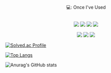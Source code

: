 <div align="center">
  💻: Once I've Used  
</div>


 <br/>
<p align="center">
<img src="https://img.shields.io/badge/R-276DC3?style=for-the-badge&logo=R&logoColor=white">
<img src="https://img.shields.io/badge/Python-3776AB?style=for-the-badge&logo=Python&logoColor=white">
<img src="https://img.shields.io/badge/MySQL-4479A1?style=for-the-badge&logo=MySQL&logoColor=white">
<img src="https://img.shields.io/badge/Tableau-E97627?style=for-the-badge&logo=Tableau&logoColor=white">

 </p>

 <p align="center">
<img src="https://img.shields.io/badge/PyTorch-EE4C2C?style=for-the-badge&logo=PyTorch&logoColor=white">
<img src="https://img.shields.io/badge/Keras-D00000?style=for-the-badge&logo=Keras&logoColor=white">
<img src="https://img.shields.io/badge/TensorFlow-FF6F00?style=for-the-badge&logo=TensorFlow&logoColor=white">
 </p>

 <p align="center">
   
[![Solved.ac Profile](http://mazassumnida.wtf/api/v2/generate_badge?boj=kimjoe1850)](https://solved.ac/kimjoe1850)
   
[![Top Langs](https://github-readme-stats.vercel.app/api/top-langs/?username=kimjoe1850&layout=compact)](https://github.com/kimjoe1850/github-readme-stats)
 
![Anurag's GitHub stats](https://github-readme-stats.vercel.app/api?username=kimjoe1850&show_icons=true&theme=algolia)
 </p>
